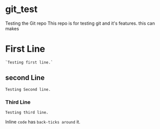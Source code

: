 # git_test
Testing the Git repo
This repo is for testing git and it's features. 
this can makes
# First Line
    `Testing first line.`
## second Line
    Testing Second line.
### Third Line
    Testing third line. 
Inline `code` has `back-ticks around` it.
